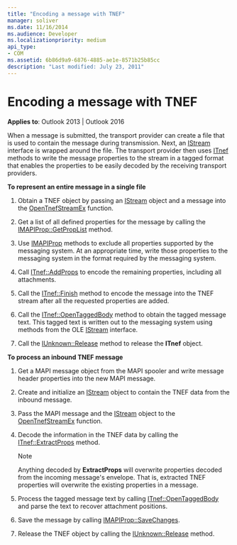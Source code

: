 ```yaml
---
title: "Encoding a message with TNEF"
manager: soliver
ms.date: 11/16/2014
ms.audience: Developer
ms.localizationpriority: medium
api_type:
- COM
ms.assetid: 6b86d9a9-6876-4885-ae1e-8571b25b85cc
description: "Last modified: July 23, 2011"
---
```


# Encoding a message with TNEF

**Applies to**: Outlook 2013 | Outlook 2016 
  
When a message is submitted, the transport provider can create a file that is used to contain the message during transmission. Next, an [IStream](https://msdn.microsoft.com/library/aa380034%28VS.85%29.aspx) interface is wrapped around the file. The transport provider then uses [ITnef](itnefiunknown.md) methods to write the message properties to the stream in a tagged format that enables the properties to be easily decoded by the receiving transport providers. 
  
**To represent an entire message in a single file**
  
1. Obtain a TNEF object by passing an [IStream](https://msdn.microsoft.com/library/aa380034%28VS.85%29.aspx) object and a message into the [OpenTnefStreamEx](opentnefstreamex.md) function. 
    
2. Get a list of all defined properties for the message by calling the [IMAPIProp::GetPropList](imapiprop-getproplist.md) method. 
    
3. Use [IMAPIProp](imapipropiunknown.md) methods to exclude all properties supported by the messaging system. At an appropriate time, write those properties to the messaging system in the format required by the messaging system. 
    
4. Call [ITnef::AddProps](itnef-addprops.md) to encode the remaining properties, including all attachments. 
    
5. Call the [ITnef::Finish](itnef-finish.md) method to encode the message into the TNEF stream after all the requested properties are added. 
    
6. Call the [ITnef::OpenTaggedBody](itnef-opentaggedbody.md) method to obtain the tagged message text. This tagged text is written out to the messaging system using methods from the OLE [IStream](https://msdn.microsoft.com/library/aa380034%28VS.85%29.aspx) interface. 
    
7. Call the [IUnknown::Release](https://msdn.microsoft.com/library/ms682317%28VS.85%29.aspx) method to release the **ITnef** object. 
    
**To process an inbound TNEF message**
  
1. Get a MAPI message object from the MAPI spooler and write message header properties into the new MAPI message.
    
2. Create and initialize an [IStream](https://msdn.microsoft.com/library/aa380034%28VS.85%29.aspx) object to contain the TNEF data from the inbound message. 
    
3. Pass the MAPI message and the [IStream](https://msdn.microsoft.com/library/aa380034%28VS.85%29.aspx) object to the [OpenTnefStreamEx](opentnefstreamex.md) function. 
    
4. Decode the information in the TNEF data by calling the [ITnef::ExtractProps](itnef-extractprops.md) method. 
    
   > [!NOTE]
   > Anything decoded by **ExtractProps** will overwrite properties decoded from the incoming message's envelope. That is, extracted TNEF properties will overwrite the existing properties in a message. 
  
5. Process the tagged message text by calling [ITnef::OpenTaggedBody](itnef-opentaggedbody.md) and parse the text to recover attachment positions. 
    
6. Save the message by calling [IMAPIProp::SaveChanges](imapiprop-savechanges.md).
    
7. Release the TNEF object by calling the [IUnknown::Release](https://msdn.microsoft.com/library/ms682317%28VS.85%29.aspx) method. 
    

